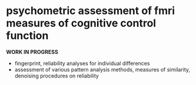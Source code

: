 # psychometric assessment of fmri measures of cognitive control function
__WORK IN PROGRESS__

 * fingerprint, reliability analyses for individual differences
 * assessment of various pattern analysis methods, measures of similarity, denoising procedures on reliability
